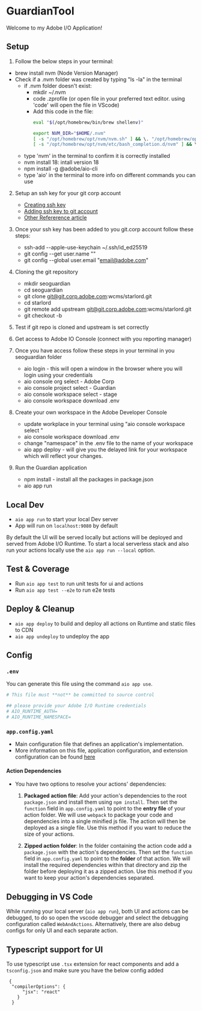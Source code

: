 # GuardianTool

Welcome to my Adobe I/O Application!

## Setup

1. Follow the below steps in your terminal:
  * brew install nvm (Node Version Manager)
  * Check if a .nvm folder was created by typing "ls -la" in the terminal
    - if .nvm folder doesn't exist:
      * mkdir ~/.nvm
      * code .zprofile (or open file in your preferred text editor. using 'code' will open the file in VScode)
      * Add this code in the file:
        ```bash
        eval "$(/opt/homebrew/bin/brew shellenv)"
  
        export NVM_DIR="$HOME/.nvm"
        [ -s "/opt/homebrew/opt/nvm/nvm.sh" ] && \. "/opt/homebrew/opt/nvm/nvm.sh" # This loads nvm
        [ -s "/opt/homebrew/opt/nvm/etc/bash_completion.d/nvm" ] && \. "/opt/homebrew/opt/nvm/etc/bash_completion.d/nvm" # This loads nvm bash_completion      
        ```
    - type 'nvm' in the terminal to confirm it is correctly installed
    - nvm install 18: intall version 18
    - npm install -g @adobe/aio-cli
    * type 'aio' in the terminal to more info on different commands you can use
   
2. Setup an ssh key for your git corp account
   * [Creating ssh key](https://docs.github.com/en/authentication/connecting-to-github-with-ssh/generating-a-new-ssh-key-and-adding-it-to-the-ssh-agent)
   * [Adding ssh key to git account](https://docs.github.com/en/authentication/connecting-to-github-with-ssh/adding-a-new-ssh-key-to-your-github-account)
   * [Other Refererence article](https://docs.github.com/en/authentication/connecting-to-github-with-ssh/adding-a-new-ssh-key-to-your-github-account)
  
3. Once your ssh key has been added to you git.corp account follow these steps:
   * ssh-add --apple-use-keychain ~/.ssh/id_ed25519
   * git config --get user.name "<username>"
   * git config --global user.email "<email@adobe.com>"
  
4. Cloning the git repository
   * mkdir seoguardian
   * cd seoguardian
   * git clone git@git.corp.adobe.com:wcms/starlord.git
   * cd starlord
   * git remote add upstream git@git.corp.adobe.com:wcms/starlord.git
   * git checkout -b <branchname>

5. Test if git repo is cloned and upstream is set correctly

6. Get access to Adobe IO Console (connect with you reporting manager)

7. Once you have access follow these steps in your terminal in you seoguardian folder
   * aio login - this will open a window in the browser where you will login using your credentials
   * aio console org select - Adobe Corp
   * aio console project select - Guardian
   * aio console workspace select - stage
   * aio console workspace download .env
  
8. Create your own workspace in the Adobe Developer Console
   * update workplace in your terminal using "aio console workspace select <yourworkspace>"
   * aio console workspace download .env
   * change "namespace" in the .env file to the name of your workspace
   * aio app deploy - will give you the delayed link for your workspace which will reflect your changes.

9. Run the Guardian application
    * npm install - install all the packages in package.json
    * aio app run

## Local Dev

- `aio app run` to start your local Dev server
- App will run on `localhost:9080` by default

By default the UI will be served locally but actions will be deployed and served from Adobe I/O Runtime. To start a
local serverless stack and also run your actions locally use the `aio app run --local` option.

## Test & Coverage

- Run `aio app test` to run unit tests for ui and actions
- Run `aio app test --e2e` to run e2e tests

## Deploy & Cleanup

- `aio app deploy` to build and deploy all actions on Runtime and static files to CDN
- `aio app undeploy` to undeploy the app

## Config

### `.env`

You can generate this file using the command `aio app use`. 

```bash
# This file must **not** be committed to source control

## please provide your Adobe I/O Runtime credentials
# AIO_RUNTIME_AUTH=
# AIO_RUNTIME_NAMESPACE=
```

### `app.config.yaml`

- Main configuration file that defines an application's implementation. 
- More information on this file, application configuration, and extension configuration 
  can be found [here](https://developer.adobe.com/app-builder/docs/guides/appbuilder-configuration/#appconfigyaml)

#### Action Dependencies

- You have two options to resolve your actions' dependencies:

  1. **Packaged action file**: Add your action's dependencies to the root
   `package.json` and install them using `npm install`. Then set the `function`
   field in `app.config.yaml` to point to the **entry file** of your action
   folder. We will use `webpack` to package your code and dependencies into a
   single minified js file. The action will then be deployed as a single file.
   Use this method if you want to reduce the size of your actions.

  2. **Zipped action folder**: In the folder containing the action code add a
     `package.json` with the action's dependencies. Then set the `function`
     field in `app.config.yaml` to point to the **folder** of that action. We will
     install the required dependencies within that directory and zip the folder
     before deploying it as a zipped action. Use this method if you want to keep
     your action's dependencies separated.

## Debugging in VS Code

While running your local server (`aio app run`), both UI and actions can be debugged, to do so open the vscode debugger
and select the debugging configuration called `WebAndActions`.
Alternatively, there are also debug configs for only UI and each separate action.

## Typescript support for UI

To use typescript use `.tsx` extension for react components and add a `tsconfig.json` 
and make sure you have the below config added
```
 {
  "compilerOptions": {
      "jsx": "react"
    }
  } 
```
